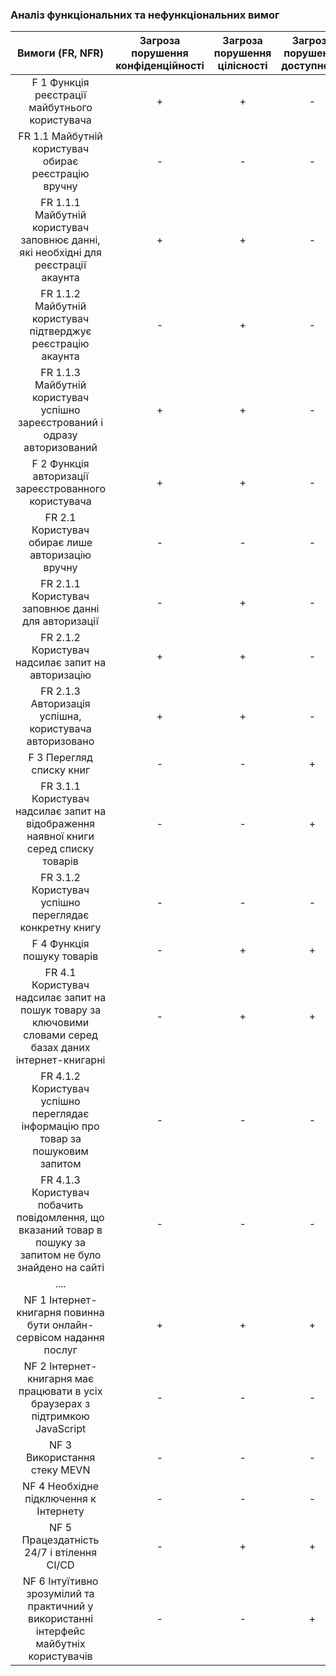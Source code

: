 ### Аналіз функціональних та нефункціональних вимог

|                                               Вимоги  (FR, NFR)                                             | Загроза  порушення  конфіденційності |   Загроза   порушення   цілісності |   Загроза   порушення  доступності |
|:-----------------------------------------------------------------------------------------------------------:|:------------------------------------:|:----------------------------------:|:----------------------------------:|
| F 1 Функція реєстрації майбутнього користувача                                                              |                   +                  |                  +                 |                  -                 |
| FR 1.1 Майбутній користувач обирає реєстрацію вручну                                                        |                   -                  |                  -                 |                  -                 |
| FR 1.1.1 Майбутній користувач заповнює данні,  які необхідні для реєстрації акаунта                         |                   +                  |                  +                 |                  -                 |
| FR 1.1.2 Майбутній користувач підтверджує реєстрацію акаунта                                                |                   -                  |                  +                 |                  -                 |
| FR 1.1.3 Майбутній користувач успішно зареєстрований і одразу авторизований                                 |                   +                  |                  +                 |                  -                 |
| F 2 Функція авторизації зареєстрованного користувача                                                        |                   +                  |                  +                 |                  -                 |
| FR 2.1 Користувач обирає лише авторизацію вручну                                                            |                   -                  |                  -                 |                  -                 |
| FR 2.1.1 Користувач заповнює данні для авторизації                                                          |                   -                  |                  +                 |                  -                 |
| FR 2.1.2 Користувач надсилає запит на авторизацію                                                           |                   +                  |                  +                 |                  -                 |
| FR 2.1.3 Авторизація успішна, користувача авторизовано                                                      |                   +                  |                  +                 |                  -                 |
| F 3 Перегляд списку книг                                                                                    |                   -                  |                  -                 |                  +                 |
| FR 3.1.1 Користувач надсилає запит на відображення наявної книги серед списку товарів                       |                   -                  |                  -                 |                  +                 |
| FR 3.1.2 Користувач успішно переглядає конкретну книгу                                                      |                   -                  |                  -                 |                  -                 |
| F 4 Функція пошуку товарів                                                                                  |                   -                  |                  +                 |                  +                 |
| FR 4.1 Користувач надсилає запит на пошук товару за ключовими словами  серед базах даних інтернет-книгарні  |                   -                  |                  +                 |                  +                 |
| FR 4.1.2 Користувач успішно переглядає інформацію про товар  за пошуковим запитом                           |                   -                  |                  -                 |                  -                 |
| FR 4.1.3 Користувач побачить повідомлення, що вказаний товар в пошуку  за запитом не було знайдено на сайті |                   -                  |                  -                 |                  -                 |
| ....                                                                                                        |                                      |                                    |                                    |
| NF 1 Інтернет-книгарня повинна бути онлайн-сервісом надання послуг                                          |                   +                  |                  +                 |                  +                 |
| NF 2 Інтернет-книгарня має працювати в усіх браузерах  з підтримкою JavaScript                              |                   -                  |                  -                 |                  -                 |
| NF 3 Використання стеку MEVN                                                                                |                   -                  |                  -                 |                  -                 |
| NF 4 Необхідне підключення к Інтернету                                                                      |                   -                  |                  -                 |                  -                 |
| NF 5 Працездатність 24/7 і втілення CI/CD                                                                   |                   -                  |                  +                 |                  +                 |
| NF 6 Інтуїтивно зрозумілий та практичний у використанні  інтерфейс майбутніх користувачів                   |                   -                  |                  -                 |                  +                 |
